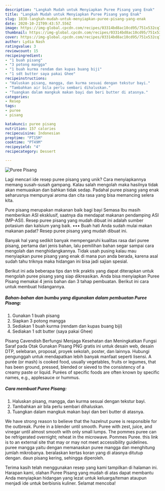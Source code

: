 ```yaml
---
description: "Langkah Mudah untuk Menyiapkan Puree Pisang yang Enak"
title: "Langkah Mudah untuk Menyiapkan Puree Pisang yang Enak"
slug: 1838-langkah-mudah-untuk-menyiapkan-puree-pisang-yang-enak
date: 2020-10-21T09:43:57.556Z
image: https://img-global.cpcdn.com/recipes/03314bd8ac10cd95/751x532cq70/puree-pisang-foto-resep-utama.jpg
thumbnail: https://img-global.cpcdn.com/recipes/03314bd8ac10cd95/751x532cq70/puree-pisang-foto-resep-utama.jpg
cover: https://img-global.cpcdn.com/recipes/03314bd8ac10cd95/751x532cq70/puree-pisang-foto-resep-utama.jpg
author: Lydia Nash
ratingvalue: 3
reviewcount: 15
recipeingredient:
- "1 buah pisang"
- "3 potong mangga"
- "1 buah kurma rendam dan kupas buang biji"
- "1 sdt butter saya pakai Ghee"
recipeinstructions:
- "Haluskan pisang, mangga, dan kurma sesuai dengan tekstur bayi."
- "Tambahkan air bila perlu sembari dihaluskan."
- "Tuangkan dalam mangkuk makan bayi dan beri butter di atasnya."
categories:
- Resep
tags:
- puree
- pisang

katakunci: puree pisang 
nutrition: 157 calories
recipecuisine: Indonesian
preptime: "PT15M"
cooktime: "PT49M"
recipeyield: "4"
recipecategory: Dessert

---
```



![Puree Pisang](https://img-global.cpcdn.com/recipes/03314bd8ac10cd95/751x532cq70/puree-pisang-foto-resep-utama.jpg)

Lagi mencari ide resep puree pisang yang unik? Cara menyiapkannya memang susah-susah gampang. Kalau salah mengolah maka hasilnya tidak akan memuaskan dan bahkan tidak sedap. Padahal puree pisang yang enak seharusnya mempunyai aroma dan cita rasa yang bisa memancing selera kita.

Pure pisang merupakan makanan baik bagi bayi Semasa Ibu masih memberikan ASI eksklusif, saatnya dia mendapat makanan pendamping ASI (MP-ASI). Resep puree pisang yang mudah dibuat ini adalah sumber potasium dan kalsium yang baik. ••• Buah hati Anda sudah mulai makan makanan padat? Resep puree pisang yang mudah dibuat ini.

Banyak hal yang sedikit banyak mempengaruhi kualitas rasa dari puree pisang, pertama dari jenis bahan, lalu pemilihan bahan segar sampai cara mengolah dan menghidangkannya. Tidak usah pusing kalau mau menyiapkan puree pisang yang enak di mana pun anda berada, karena asal sudah tahu triknya maka hidangan ini bisa jadi sajian spesial.


Berikut ini ada beberapa tips dan trik praktis yang dapat diterapkan untuk mengolah puree pisang yang siap dikreasikan. Anda bisa menyiapkan Puree Pisang memakai 4 jenis bahan dan 3 tahap pembuatan. Berikut ini cara untuk membuat hidangannya.

<!--inarticleads1-->

##### Bahan-bahan dan bumbu yang digunakan dalam pembuatan Puree Pisang:

1. Gunakan 1 buah pisang
1. Siapkan 3 potong mangga
1. Sediakan 1 buah kurma (rendam dan kupas buang biji)
1. Sediakan 1 sdt butter (saya pakai Ghee)


Pisang Cavendish Berfungsi Menjaga Kesehatan dan Meningkatkan Fungsi Saraf pada Otak Gunakan Pisang PNG gratis ini untuk desain web, desain DTP, selebaran, proposal, proyek sekolah, poster, dan lainnya. Hubungi pengunggah untuk mendapatkan lebih banyak manfaat seperti lisensi. A purée (or mash) is cooked food, usually vegetables, fruits or legumes, that has been ground, pressed, blended or sieved to the consistency of a creamy paste or liquid. Purées of specific foods are often known by specific names, e.g., applesauce or hummus. 

<!--inarticleads2-->

##### Cara membuat Puree Pisang:

1. Haluskan pisang, mangga, dan kurma sesuai dengan tekstur bayi.
1. Tambahkan air bila perlu sembari dihaluskan.
1. Tuangkan dalam mangkuk makan bayi dan beri butter di atasnya.


We have strong reason to believe that the hazelnut puree is responsible for the outbreak. Purée in a blender until smooth. Puree with zest, juice, and vinegar until almost smooth with only small lumps. The pommes puree can be refrigerated overnight; reheat in the microwave. Pommes Puree. this link is to an external site that may or may not meet accessibility guidelines. puree mangga yaitu dengan memanaskan puree mangga dan menghitung jumlah mikrobanya. beralaskan kertas koran yang di atasnya ditutup dengan. daun pisang kering, sehingga diperoleh. 

Terima kasih telah menggunakan resep yang kami tampilkan di halaman ini. Harapan kami, olahan Puree Pisang yang mudah di atas dapat membantu Anda menyiapkan hidangan yang lezat untuk keluarga/teman ataupun menjadi ide untuk berbisnis kuliner. Selamat mencoba!
